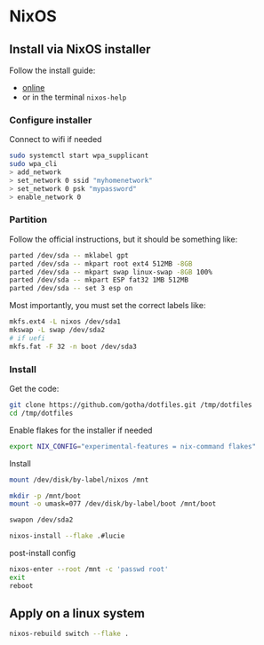 # NixOS

## Install via NixOS installer

Follow the install guide:
 - [online](https://nixos.org/manual/nixos/stable/#sec-installation-manual)
 - or in the terminal `nixos-help`

### Configure installer

Connect to wifi if needed

```sh
sudo systemctl start wpa_supplicant
sudo wpa_cli
> add_network
> set_network 0 ssid "myhomenetwork"
> set_network 0 psk "mypassword"
> enable_network 0
```

### Partition

Follow the official instructions, but it should be something like:

```sh
parted /dev/sda -- mklabel gpt
parted /dev/sda -- mkpart root ext4 512MB -8GB
parted /dev/sda -- mkpart swap linux-swap -8GB 100%
parted /dev/sda -- mkpart ESP fat32 1MB 512MB
parted /dev/sda -- set 3 esp on

```

Most importantly, you must set the correct labels like:

```sh
mkfs.ext4 -L nixos /dev/sda1
mkswap -L swap /dev/sda2
# if uefi
mkfs.fat -F 32 -n boot /dev/sda3
```

### Install

Get the code:

```sh
git clone https://github.com/gotha/dotfiles.git /tmp/dotfiles
cd /tmp/dotfiles
```

Enable flakes for the installer if needed

```sh
export NIX_CONFIG="experimental-features = nix-command flakes"
```

Install

```sh
mount /dev/disk/by-label/nixos /mnt

mkdir -p /mnt/boot
mount -o umask=077 /dev/disk/by-label/boot /mnt/boot

swapon /dev/sda2

nixos-install --flake .#lucie
```

post-install config

```sh
nixos-enter --root /mnt -c 'passwd root'
exit
reboot
```

## Apply on a linux system

```sh
nixos-rebuild switch --flake .
```
